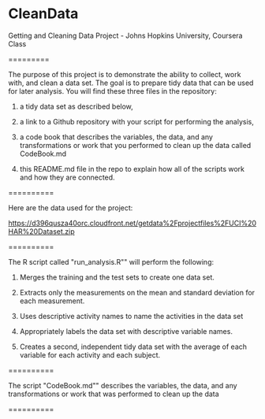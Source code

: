 CleanData
=========

Getting and Cleaning Data Project - Johns Hopkins University, Coursera Class

=========

The purpose of this project is to demonstrate the ability to collect, work with,
and clean a data set. The goal is to prepare tidy data that can be used for 
later analysis. You will find these three files in the repository: 

1) a tidy data set as described below,

2) a link to a Github repository with your script for performing the analysis, 

3) a code book that describes the variables, the data, and any transformations 
or work that you performed to clean up the data called CodeBook.md

4) this README.md file in the repo to explain how all of the scripts work and 
how they are connected.

==========

Here are the data used for the project: 

https://d396qusza40orc.cloudfront.net/getdata%2Fprojectfiles%2FUCI%20HAR%20Dataset.zip 

==========

The R script called "run_analysis.R"" will perform the following:

1) Merges the training and the test sets to create one data set.

2) Extracts only the measurements on the mean and standard deviation for each 
measurement. 

3) Uses descriptive activity names to name the activities in the data set

4) Appropriately labels the data set with descriptive variable names. 

5) Creates a second, independent tidy data set with the average of each variable
for each activity and each subject. 

==========

The script "CodeBook.md"" describes the variables, the data, and any 
transformations or work that was performed to clean up the data

==========



